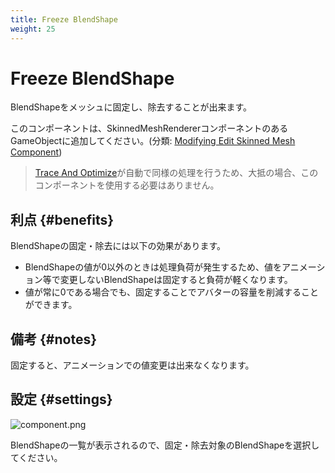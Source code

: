 ```yaml
---
title: Freeze BlendShape
weight: 25
---
```


# Freeze BlendShape

BlendShapeをメッシュに固定し、除去することが出来ます。

このコンポーネントは、SkinnedMeshRendererコンポーネントのあるGameObjectに追加してください。(分類: [Modifying Edit Skinned Mesh Component](../../component-kind/edit-skinned-mesh-components#modifying-component))

<blockquote class="book-hint info">

[Trace And Optimize](../trace-and-optimize)が自動で同様の処理を行うため、大抵の場合、このコンポーネントを使用する必要はありません。

</blockquote>

## 利点 {#benefits}

BlendShapeの固定・除去には以下の効果があります。

- BlendShapeの値が0以外のときは処理負荷が発生するため、値をアニメーション等で変更しないBlendShapeは固定すると負荷が軽くなります。
- 値が常に0である場合でも、固定することでアバターの容量を削減することができます。

## 備考 {#notes}

固定すると、アニメーションでの値変更は出来なくなります。

## 設定 {#settings}

![component.png](component.png)

BlendShapeの一覧が表示されるので、固定・除去対象のBlendShapeを選択してください。
